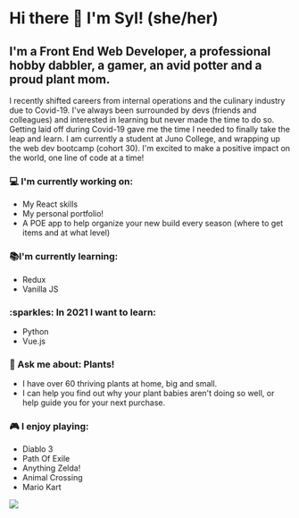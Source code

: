 # Hi there 👋 I'm Syl! (she/her)

## I'm a Front End Web Developer, a professional hobby dabbler, a gamer, an avid potter and a proud plant mom. 

I recently shifted careers from internal operations and the culinary industry due to Covid-19. I've always been surrounded by devs (friends and colleagues) and interested in learning but never made the time to do so. Getting laid off during Covid-19 gave me the time I needed to finally take the leap and learn. I am currently a student at Juno College, and wrapping up the web dev bootcamp (cohort 30). I'm excited to make a positive impact on the world, one line of code at a time! 

 ### :computer: I'm currently working on:
  - My React skills
  - My personal portfolio!
  - A POE app to help organize your new build every season (where to get items and at what level)
 
 ### :books:I'm currently learning: 
 - Redux
 - Vanilla JS
 
 <h3> :sparkles: In 2021 I want to learn: </h3>
 <ul>
 <li>Python</li>
 <li>Vue.js</li>
 </ul>
 
 ###  :speech_balloon: Ask me about: Plants!
 - I have over 60 thriving plants at home, big and small.
 - I can help you find out why your plant babies aren't doing so well, or help guide you for your next purchase. 
 
  ### :video_game: I enjoy playing:
  - Diablo 3
  - Path Of Exile
  - Anything Zelda!
  - Animal Crossing 
  - Mario Kart
  
  <img src="https://placekitten.com/g/200/300">
 

<!--
**therealsylaucoin/therealsylaucoin** is a ✨ _special_ ✨ repository because its `README.md` (this file) appears on your GitHub profile.
Here are some ideas to get you started:
- 🔭 I’m currently working on ...
- 🌱 I’m currently learning ...
- 👯 I’m looking to collaborate on ...
- 🤔 I’m looking for help with ...
- 💬 Ask me about ...
- 📫 How to reach me: ...
- 😄 Pronouns: ...
- ⚡ Fun fact: ...
-->
